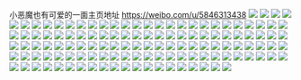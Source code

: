小恶魔也有可爱的一面主页地址 https://weibo.com/u/5846313438 
![](https://wx4.sinaimg.cn/mw2000/006nExc2ly1h84xc33ntvj32c033ze82.jpg) 
![](https://wx4.sinaimg.cn/mw2000/006nExc2ly1h84xc3uq8lj31o02807wh.jpg) 
![](https://wx4.sinaimg.cn/mw2000/006nExc2ly1h84xc56bz3j32c0340kjm.jpg) 
![](https://wx4.sinaimg.cn/mw2000/006nExc2ly1h84xc5pnpoj31400u0tjg.jpg) 
![](https://wx4.sinaimg.cn/mw2000/006nExc2ly1h84xc5ylv3j31400u0aj1.jpg) 
![](https://wx4.sinaimg.cn/mw2000/006nExc2ly1h84xc7amd8j32c0340u0y.jpg) 
![](https://wx4.sinaimg.cn/mw2000/006nExc2ly1h84xc85hc7j31ji1zh1dc.jpg) 
![](https://wx4.sinaimg.cn/mw2000/006nExc2ly1h84xc9uuxmj32c0340e83.jpg) 
![](https://wx4.sinaimg.cn/mw2000/006nExc2ly1h84xcbh7ojj32c0340qv6.jpg) 
![](https://wx4.sinaimg.cn/mw2000/006nExc2ly1h84fqp2uggj31sc2ds4qq.jpg) 
![](https://wx4.sinaimg.cn/mw2000/006nExc2ly1h84fqpv56rj30sv0u0tms.jpg) 
![](https://wx4.sinaimg.cn/mw2000/006nExc2ly1h83n1jv517j32c0340kjn.jpg) 
![](https://wx4.sinaimg.cn/mw2000/006nExc2ly1h83n1o1ch5j31o02807wh.jpg) 
![](https://wx4.sinaimg.cn/mw2000/006nExc2ly1h83ij4jz2mj31o0280b29.jpg) 
![](https://wx4.sinaimg.cn/mw2000/006nExc2ly1h83ij3oypoj31o02807wh.jpg) 
![](https://wx4.sinaimg.cn/mw2000/006nExc2ly1h83ij5kd7nj32c0340e82.jpg) 
![](https://wx4.sinaimg.cn/mw2000/006nExc2ly1h83ij776t0j32c0340kjm.jpg) 
![](https://wx4.sinaimg.cn/mw2000/006nExc2ly1h83ij246y3j32c0340hdu.jpg) 
![](https://wx4.sinaimg.cn/mw2000/006nExc2ly1h83ij8uve3j31o0280b29.jpg) 
![](https://wx4.sinaimg.cn/mw2000/006nExc2ly1h7yupywln7j30wb0l3dpb.jpg) 
![](https://wx4.sinaimg.cn/mw2000/006nExc2ly1h7vevfdqm9j30rf1cqwsj.jpg) 
![](https://wx4.sinaimg.cn/mw2000/006nExc2ly1h7ueh2le6tj31o0280kjl.jpg) 
![](https://wx4.sinaimg.cn/mw2000/006nExc2ly1h7ueh4n7ngj32c0340hdu.jpg) 
![](https://wx4.sinaimg.cn/mw2000/006nExc2ly1h7ueh6g7a4j32c0340x6q.jpg) 
![](https://wx4.sinaimg.cn/mw2000/006nExc2ly1h7t2se8p6aj30lc0sgagl.jpg) 
![](https://wx4.sinaimg.cn/mw2000/006nExc2ly1h7ptbjaieaj31o0280u0x.jpg) 
![](https://wx4.sinaimg.cn/mw2000/006nExc2ly1h7ptbln1f8j31o0280npd.jpg) 
![](https://wx4.sinaimg.cn/mw2000/006nExc2ly1h7ptbnhyi0j31o0280kjl.jpg) 
![](https://wx4.sinaimg.cn/mw2000/006nExc2ly1h7ptbfk1azj32c02u2e82.jpg) 
![](https://wx4.sinaimg.cn/mw2000/006nExc2ly1h7ptbpbta6j32c02yve83.jpg) 
![](https://wx4.sinaimg.cn/mw2000/006nExc2ly1h7ptbqoe5vj32c02wle82.jpg) 
![](https://wx4.sinaimg.cn/mw2000/006nExc2ly1h7mkd51m6uj32c03407wi.jpg) 
![](https://wx4.sinaimg.cn/mw2000/006nExc2ly1h7mkd6gaykj32c0340kjn.jpg) 
![](https://wx4.sinaimg.cn/mw2000/006nExc2ly1h7mkd9e3soj31cp1re7wh.jpg) 
![](https://wx4.sinaimg.cn/mw2000/006nExc2ly1h7mkdagw6nj32c0340kjn.jpg) 
![](https://wx4.sinaimg.cn/mw2000/006nExc2ly1h7mkd3p0owj32c0340qv7.jpg) 
![](https://wx4.sinaimg.cn/mw2000/006nExc2ly1h7mkdb7fcrj31gd1fd1ab.jpg) 
![](https://wx4.sinaimg.cn/mw2000/006nExc2ly1h7mkdbwq9uj31c41hp1kx.jpg) 
![](https://wx4.sinaimg.cn/mw2000/006nExc2ly1h7mkdc86nsj30u01hcdwg.jpg) 
![](https://wx4.sinaimg.cn/mw2000/006nExc2ly1h7kwjxyuo6j30ku0rsadw.jpg) 
![](https://wx4.sinaimg.cn/mw2000/006nExc2ly1h7kwjy9j5lj30ku0rswkl.jpg) 
![](https://wx4.sinaimg.cn/mw2000/006nExc2ly1h7kwjxnxtqj30ku0rs44t.jpg) 
![](https://wx4.sinaimg.cn/mw2000/006nExc2ly1h7fatqrhjuj32c0340hdw.jpg) 
![](https://wx4.sinaimg.cn/mw2000/006nExc2ly1h7fatts1qbj32c03401l1.jpg) 
![](https://wx4.sinaimg.cn/mw2000/006nExc2ly1h7fau0whylj32c03401l1.jpg) 
![](https://wx4.sinaimg.cn/mw2000/006nExc2ly1h7e3bzof7lj32c0340kjm.jpg) 
![](https://wx4.sinaimg.cn/mw2000/006nExc2ly1h7e3c2n5rfj33402c0x6p.jpg) 
![](https://wx4.sinaimg.cn/mw2000/006nExc2ly1h7b2c7hxxxj32c0340hdu.jpg) 
![](https://wx4.sinaimg.cn/mw2000/006nExc2ly1h7b2c915olj32c0340b2a.jpg) 
![](https://wx4.sinaimg.cn/mw2000/006nExc2ly1h7b2cb5hr4j32c03407wj.jpg) 
![](https://wx4.sinaimg.cn/mw2000/006nExc2ly1h7b2ccowfpj32c02jyu0x.jpg) 
![](https://wx4.sinaimg.cn/mw2000/006nExc2ly1h78h5j1w2gj32c0340e82.jpg) 
![](https://wx4.sinaimg.cn/mw2000/006nExc2ly1h78h5kseuvj31o0280jws.jpg) 
![](https://wx4.sinaimg.cn/mw2000/006nExc2ly1h76acheyirj31o02801kx.jpg) 
![](https://wx4.sinaimg.cn/mw2000/006nExc2ly1h76acit3opj31o02804qp.jpg) 
![](https://wx4.sinaimg.cn/mw2000/006nExc2ly1h76acf61sij32c03404qs.jpg) 
![](https://wx4.sinaimg.cn/mw2000/006nExc2ly1h72mhepk9mj32c0340b2b.jpg) 
![](https://wx4.sinaimg.cn/mw2000/006nExc2ly1h72mhfsx8gj32141hz7wh.jpg) 
![](https://wx4.sinaimg.cn/mw2000/006nExc2ly1h72mhh0qq4j32c0340npe.jpg) 
![](https://wx4.sinaimg.cn/mw2000/006nExc2ly1h72mhico3sj32c0340npe.jpg) 
![](https://wx4.sinaimg.cn/mw2000/006nExc2ly1h72mhk4573j32c0340qv6.jpg) 
![](https://wx4.sinaimg.cn/mw2000/006nExc2ly1h72mhczsiwj32c0340x6q.jpg) 
![](https://wx4.sinaimg.cn/mw2000/006nExc2ly1h71jho7p7nj30wi1ycb29.jpg) 
![](https://wx4.sinaimg.cn/mw2000/006nExc2ly1h71jhpp12jj30wi1ycb29.jpg) 
![](https://wx4.sinaimg.cn/mw2000/006nExc2ly1h71jhmu2agj30wi1ycnak.jpg) 
![](https://wx4.sinaimg.cn/mw2000/006nExc2ly1h71jhqjb34j32c03401ky.jpg) 
![](https://wx4.sinaimg.cn/mw2000/006nExc2ly1h71jhram8ej31sc2dse81.jpg) 
![](https://wx4.sinaimg.cn/mw2000/006nExc2ly1h71jhsv44jj32c03407wj.jpg) 
![](https://wx4.sinaimg.cn/mw2000/006nExc2ly1h70f2rebi8j32c0340u0z.jpg) 
![](https://wx4.sinaimg.cn/mw2000/006nExc2ly1h6r80spjg2j32c0340qv6.jpg) 
![](https://wx4.sinaimg.cn/mw2000/006nExc2ly1h6r80v1c8nj32c0340b2a.jpg) 
![](https://wx4.sinaimg.cn/mw2000/006nExc2ly1h6r80q15nzj334025kb2b.jpg) 
![](https://wx4.sinaimg.cn/mw2000/006nExc2ly1h6r80z5axhj32c03404qr.jpg) 
![](https://wx4.sinaimg.cn/mw2000/006nExc2ly1h6r8110gwgj33402c0kjm.jpg) 
![](https://wx4.sinaimg.cn/mw2000/006nExc2ly1h6r813379zj32c0340e82.jpg) 
![](https://wx4.sinaimg.cn/mw2000/006nExc2ly1h6ptmn02j3j32c0340kjm.jpg) 
![](https://wx4.sinaimg.cn/mw2000/006nExc2ly1h6ptmo85y1j32c0340kjm.jpg) 
![](https://wx4.sinaimg.cn/mw2000/006nExc2ly1h6owsk6sb4j32c0340hdu.jpg) 
![](https://wx4.sinaimg.cn/mw2000/006nExc2ly1h6owslcnl7j33402c01ky.jpg) 
![](https://wx4.sinaimg.cn/mw2000/006nExc2ly1h6owsn0gdkj32c0340b2a.jpg) 
![](https://wx4.sinaimg.cn/mw2000/006nExc2ly1h6owso5i1dj32c03404qq.jpg) 
![](https://wx4.sinaimg.cn/mw2000/006nExc2ly1h6owspaxqqj31o0280qib.jpg) 
![](https://wx4.sinaimg.cn/mw2000/006nExc2ly1h6owsin0x9j32c03401ky.jpg) 
![](https://wx4.sinaimg.cn/mw2000/006nExc2ly1h6owspvurnj30wi1yc7wh.jpg) 
![](https://wx4.sinaimg.cn/mw2000/006nExc2ly1h6owsqr188j33402c01ky.jpg) 
![](https://wx4.sinaimg.cn/mw2000/006nExc2ly1h6owssg8f1j33402c0b2a.jpg) 
![](https://wx4.sinaimg.cn/mw2000/006nExc2ly1h6j4u97p6zj30wi1yc4ck.jpg) 
![](https://wx4.sinaimg.cn/mw2000/006nExc2ly1h6gg7a8ug2j31py2c97wh.jpg) 
![](https://wx4.sinaimg.cn/mw2000/006nExc2ly1h69yi9e03hj32c0340u0z.jpg) 
![](https://wx4.sinaimg.cn/mw2000/006nExc2ly1h69yibmuhjj32c03407wi.jpg) 
![](https://wx4.sinaimg.cn/mw2000/006nExc2ly1h69yi7jspgj31sc2dse81.jpg) 
![](https://wx4.sinaimg.cn/mw2000/006nExc2ly1h5vvw1j61gj32c0340kjn.jpg) 
![](https://wx4.sinaimg.cn/mw2000/006nExc2ly1h5vvvx1w8wj32c03407wi.jpg) 
![](https://wx4.sinaimg.cn/mw2000/006nExc2ly1h5rbtsur8ij31sb29pnpe.jpg) 
![](https://wx4.sinaimg.cn/mw2000/006nExc2ly1h5rbttu2qoj31sc2dsb29.jpg) 
![](https://wx4.sinaimg.cn/mw2000/006nExc2ly1h5rbtx769oj31sc2dsx6q.jpg) 
![](https://wx4.sinaimg.cn/mw2000/006nExc2ly1h5rbu08oq7j31sc2dshdu.jpg) 
![](https://wx4.sinaimg.cn/mw2000/006nExc2ly1h5rbu2x733j31sc2dshdu.jpg) 
![](https://wx4.sinaimg.cn/mw2000/006nExc2ly1h5rbu4nqihj31sc2dshdu.jpg) 
![](https://wx4.sinaimg.cn/mw2000/006nExc2ly1h5rbu66014j31sc2ds7wi.jpg) 
![](https://wx4.sinaimg.cn/mw2000/006nExc2ly1h5rbu827jwj31sc2dsb2a.jpg) 
![](https://wx4.sinaimg.cn/mw2000/006nExc2ly1h5rbtow2u5j31sc2dsb2a.jpg) 
![](https://wx4.sinaimg.cn/mw2000/006nExc2ly1h5o3152sqjj30u01hc4a9.jpg) 
![](https://wx4.sinaimg.cn/mw2000/006nExc2ly1h5o315gpakj30u01hc7fy.jpg) 
![](https://wx4.sinaimg.cn/mw2000/006nExc2ly1h5o314nmohj31o02804qp.jpg) 
![](https://wx4.sinaimg.cn/mw2000/006nExc2ly1h59peebeqsj32c0340qv7.jpg) 
![](https://wx4.sinaimg.cn/mw2000/006nExc2ly1h59pelzu0dj32c0340npf.jpg) 
![](https://wx4.sinaimg.cn/mw2000/006nExc2ly1h59per0ll7j30xy18bgwp.jpg) 
![](https://wx4.sinaimg.cn/mw2000/006nExc2ly1h4wcgi6gm9j30un17jtgh.jpg) 
![](https://wx4.sinaimg.cn/mw2000/006nExc2ly1h4wcgjjl31j32c02vdb2a.jpg) 
![](https://wx4.sinaimg.cn/mw2000/006nExc2ly1h4wcgnrpzhj32c02t54qr.jpg) 
![](https://wx4.sinaimg.cn/mw2000/006nExc2ly1h4wcglikf8j32c0340kjn.jpg) 
![](https://wx4.sinaimg.cn/mw2000/006nExc2ly1h4wcgv9u6tj32c0340hdu.jpg) 
![](https://wx4.sinaimg.cn/mw2000/006nExc2gy1h4v2cf2papj332x20y1kz.jpg) 
![](https://wx4.sinaimg.cn/mw2000/006nExc2gy1h4v2o1ytewj32bx2px7wi.jpg) 
![](https://wx4.sinaimg.cn/mw2000/006nExc2gy1h4v2qwnwg8j31du1w0x32.jpg) 
![](https://wx4.sinaimg.cn/mw2000/006nExc2gy1h4tmaqb55zj32c0340kjl.jpg) 
![](https://wx4.sinaimg.cn/mw2000/006nExc2ly1h4mw6y2vguj32c0340hdv.jpg) 
![](https://wx4.sinaimg.cn/mw2000/006nExc2ly1h4mw6yp58fj318w15stiz.jpg) 
![](https://wx4.sinaimg.cn/mw2000/006nExc2ly1h4mw706fgyj30ql0uwgue.jpg) 
![](https://wx4.sinaimg.cn/mw2000/006nExc2ly1h4hbpfsz9oj32c02vd4qq.jpg) 
![](https://wx4.sinaimg.cn/mw2000/006nExc2ly1h4hbpheandj32c03404qq.jpg) 
![](https://wx4.sinaimg.cn/mw2000/006nExc2ly1h4hbpjdorbj32c03404qq.jpg) 
![](https://wx4.sinaimg.cn/mw2000/006nExc2ly1h4hbpdd563j31ud340u0x.jpg) 
